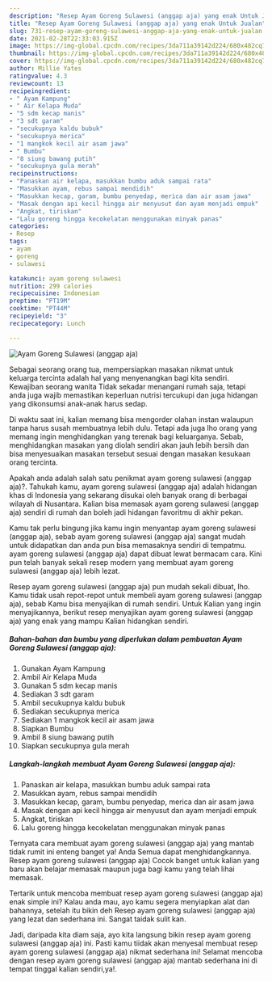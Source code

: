 ```yaml
---
description: "Resep Ayam Goreng Sulawesi (anggap aja) yang enak Untuk Jualan"
title: "Resep Ayam Goreng Sulawesi (anggap aja) yang enak Untuk Jualan"
slug: 731-resep-ayam-goreng-sulawesi-anggap-aja-yang-enak-untuk-jualan
date: 2021-02-28T22:33:03.915Z
image: https://img-global.cpcdn.com/recipes/3da711a39142d224/680x482cq70/ayam-goreng-sulawesi-anggap-aja-foto-resep-utama.jpg
thumbnail: https://img-global.cpcdn.com/recipes/3da711a39142d224/680x482cq70/ayam-goreng-sulawesi-anggap-aja-foto-resep-utama.jpg
cover: https://img-global.cpcdn.com/recipes/3da711a39142d224/680x482cq70/ayam-goreng-sulawesi-anggap-aja-foto-resep-utama.jpg
author: Millie Yates
ratingvalue: 4.3
reviewcount: 13
recipeingredient:
- " Ayam Kampung"
- " Air Kelapa Muda"
- "5 sdm kecap manis"
- "3 sdt garam"
- "secukupnya kaldu bubuk"
- "secukupnya merica"
- "1 mangkok kecil air asam jawa"
- " Bumbu"
- "8 siung bawang putih"
- "secukupnya gula merah"
recipeinstructions:
- "Panaskan air kelapa, masukkan bumbu aduk sampai rata"
- "Masukkan ayam, rebus sampai mendidih"
- "Masukkan kecap, garam, bumbu penyedap, merica dan air asam jawa"
- "Masak dengan api kecil hingga air menyusut dan ayam menjadi empuk"
- "Angkat, tiriskan"
- "Lalu goreng hingga kecokelatan menggunakan minyak panas"
categories:
- Resep
tags:
- ayam
- goreng
- sulawesi

katakunci: ayam goreng sulawesi 
nutrition: 299 calories
recipecuisine: Indonesian
preptime: "PT19M"
cooktime: "PT44M"
recipeyield: "3"
recipecategory: Lunch

---
```



![Ayam Goreng Sulawesi (anggap aja)](https://img-global.cpcdn.com/recipes/3da711a39142d224/680x482cq70/ayam-goreng-sulawesi-anggap-aja-foto-resep-utama.jpg)

Sebagai seorang orang tua, mempersiapkan masakan nikmat untuk keluarga tercinta adalah hal yang menyenangkan bagi kita sendiri. Kewajiban seorang  wanita Tidak sekadar menangani rumah saja, tetapi anda juga wajib memastikan keperluan nutrisi tercukupi dan juga hidangan yang dikonsumsi anak-anak harus sedap.

Di waktu  saat ini, kalian memang bisa mengorder olahan instan walaupun tanpa harus susah membuatnya lebih dulu. Tetapi ada juga lho orang yang memang ingin menghidangkan yang terenak bagi keluarganya. Sebab, menghidangkan masakan yang diolah sendiri akan jauh lebih bersih dan bisa menyesuaikan masakan tersebut sesuai dengan masakan kesukaan orang tercinta. 



Apakah anda adalah salah satu penikmat ayam goreng sulawesi (anggap aja)?. Tahukah kamu, ayam goreng sulawesi (anggap aja) adalah hidangan khas di Indonesia yang sekarang disukai oleh banyak orang di berbagai wilayah di Nusantara. Kalian bisa memasak ayam goreng sulawesi (anggap aja) sendiri di rumah dan boleh jadi hidangan favoritmu di akhir pekan.

Kamu tak perlu bingung jika kamu ingin menyantap ayam goreng sulawesi (anggap aja), sebab ayam goreng sulawesi (anggap aja) sangat mudah untuk didapatkan dan anda pun bisa memasaknya sendiri di tempatmu. ayam goreng sulawesi (anggap aja) dapat dibuat lewat bermacam cara. Kini pun telah banyak sekali resep modern yang membuat ayam goreng sulawesi (anggap aja) lebih lezat.

Resep ayam goreng sulawesi (anggap aja) pun mudah sekali dibuat, lho. Kamu tidak usah repot-repot untuk membeli ayam goreng sulawesi (anggap aja), sebab Kamu bisa menyajikan di rumah sendiri. Untuk Kalian yang ingin menyajikannya, berikut resep menyajikan ayam goreng sulawesi (anggap aja) yang enak yang mampu Kalian hidangkan sendiri.

<!--inarticleads1-->

##### Bahan-bahan dan bumbu yang diperlukan dalam pembuatan Ayam Goreng Sulawesi (anggap aja):

1. Gunakan  Ayam Kampung
1. Ambil  Air Kelapa Muda
1. Gunakan 5 sdm kecap manis
1. Sediakan 3 sdt garam
1. Ambil secukupnya kaldu bubuk
1. Sediakan secukupnya merica
1. Sediakan 1 mangkok kecil air asam jawa
1. Siapkan  Bumbu
1. Ambil 8 siung bawang putih
1. Siapkan secukupnya gula merah




<!--inarticleads2-->

##### Langkah-langkah membuat Ayam Goreng Sulawesi (anggap aja):

1. Panaskan air kelapa, masukkan bumbu aduk sampai rata
1. Masukkan ayam, rebus sampai mendidih
1. Masukkan kecap, garam, bumbu penyedap, merica dan air asam jawa
1. Masak dengan api kecil hingga air menyusut dan ayam menjadi empuk
1. Angkat, tiriskan
1. Lalu goreng hingga kecokelatan menggunakan minyak panas




Ternyata cara membuat ayam goreng sulawesi (anggap aja) yang mantab tidak rumit ini enteng banget ya! Anda Semua dapat menghidangkannya. Resep ayam goreng sulawesi (anggap aja) Cocok banget untuk kalian yang baru akan belajar memasak maupun juga bagi kamu yang telah lihai memasak.

Tertarik untuk mencoba membuat resep ayam goreng sulawesi (anggap aja) enak simple ini? Kalau anda mau, ayo kamu segera menyiapkan alat dan bahannya, setelah itu bikin deh Resep ayam goreng sulawesi (anggap aja) yang lezat dan sederhana ini. Sangat taidak sulit kan. 

Jadi, daripada kita diam saja, ayo kita langsung bikin resep ayam goreng sulawesi (anggap aja) ini. Pasti kamu tiidak akan menyesal membuat resep ayam goreng sulawesi (anggap aja) nikmat sederhana ini! Selamat mencoba dengan resep ayam goreng sulawesi (anggap aja) mantab sederhana ini di tempat tinggal kalian sendiri,ya!.

